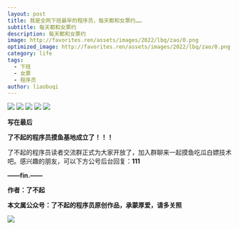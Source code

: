 ```yaml
---
layout: post
title: 我是全网下班最早的程序员，每天都和女票约……
subtitle: 每天都和女票约
description: 每天都和女票约
image: http://favorites.ren/assets/images/2022/lbq/zao/0.png
optimized_image: http://favorites.ren/assets/images/2022/lbq/zao/0.png
category: life
tags:
  - 下班
  - 女票
  - 程序员
author: liaobuqi
---
```




![](http://favorites.ren/assets/images/2021/cartoon/bianbie/640.jpeg)
![](http://favorites.ren/assets/images/2022/lbq/zao/640.jpeg)
![](http://favorites.ren/assets/images/2022/lbq/zao/640-1.jpeg)
![](http://favorites.ren/assets/images/2022/lbq/zao/640-2.jpeg)
![](http://favorites.ren/assets/images/2022/lbq/zao/640-3.jpeg)


**写在最后**

**了不起的程序员摸鱼基地成立了！！！**

了不起的程序员读者交流群正式为大家开放了，加入群聊来一起摸鱼吃瓜白嫖技术吧。感兴趣的朋友，可以下方公号后台回复：**111**

**——fin.——**

**作者：了不起**

**本文属公众号：了不起的程序员原创作品，承蒙厚爱，请多关照**

![](http://favorites.ren/assets/images/2021/lbq/tuodan/640.gif)